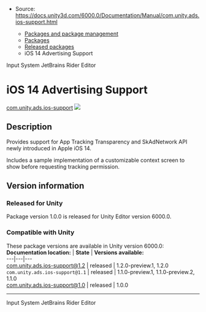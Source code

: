* Source: https://docs.unity3d.com/6000.0/Documentation/Manual/com.unity.ads.ios-support.html

  * [Packages and package management](https://docs.unity3d.com/6000.0/Documentation/Manual/PackagesList.html)
  * [Packages](https://docs.unity3d.com/6000.0/Documentation/Manual/Packages-all.html)
  * [Released packages](https://docs.unity3d.com/6000.0/Documentation/Manual/pack-safe.html)
  * iOS 14 Advertising Support 


[](https://docs.unity3d.com/6000.0/Documentation/Manual/com.unity.inputsystem.html)
Input System 
[](https://docs.unity3d.com/6000.0/Documentation/Manual/com.unity.ide.rider.html)
JetBrains Rider Editor 
# iOS 14 Advertising Support
[com.unity.ads.ios-support](https://docs.unity3d.com/Packages/com.unity.ads.ios-support@1.2/manual/index.html) ![](https://docs.unity3d.com/6000.0/Documentation/uploads/Main/iconRel.png)
## Description
Provides support for App Tracking Transparency and SkAdNetwork API newly introduced in Apple iOS 14.  
  
Includes a sample implementation of a customizable context screen to show before requesting tracking permission. 
## Version information
### Released for Unity
Package version 1.0.0 is released for Unity Editor version 6000.0.
### Compatible with Unity
These package versions are available in Unity version 6000.0:
**Documentation location:** | **State** | **Versions available:**  
---|---|---  
[com.unity.ads.ios-support@1.2](https://docs.unity3d.com/Packages/com.unity.ads.ios-support@1.2/manual/index.html) | released | 1.2.0-preview.1, 1.2.0  
`com.unity.ads.ios-support@1.1` | released | 1.1.0-preview.1, 1.1.0-preview.2, 1.1.0  
[com.unity.ads.ios-support@1.0](https://docs.unity3d.com/Packages/com.unity.ads.ios-support@1.0/manual/index.html) | released | 1.0.0  
* * *
[](https://docs.unity3d.com/6000.0/Documentation/Manual/com.unity.inputsystem.html)
Input System 
[](https://docs.unity3d.com/6000.0/Documentation/Manual/com.unity.ide.rider.html)
JetBrains Rider Editor 
